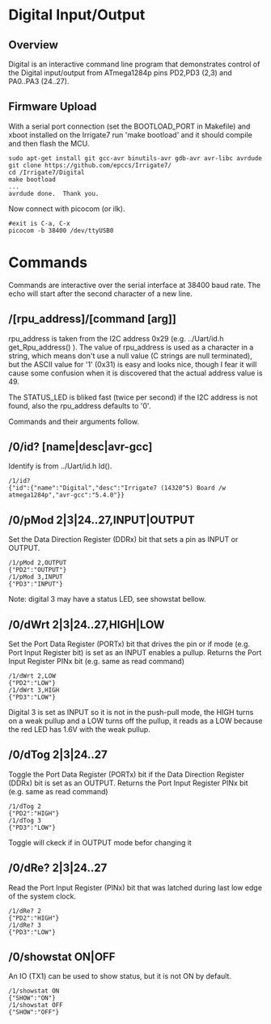 # Digital Input/Output

## Overview

Digital is an interactive command line program that demonstrates control of the Digital input/output from ATmega1284p pins PD2,PD3 (2,3) and PA0..PA3 (24..27).

## Firmware Upload

With a serial port connection (set the BOOTLOAD_PORT in Makefile) and xboot installed on the Irrigate7 run 'make bootload' and it should compile and then flash the MCU.

``` 
sudo apt-get install git gcc-avr binutils-avr gdb-avr avr-libc avrdude
git clone https://github.com/epccs/Irrigate7/
cd /Irrigate7/Digital
make bootload
...
avrdude done.  Thank you.
``` 

Now connect with picocom (or ilk).

``` 
#exit is C-a, C-x
picocom -b 38400 /dev/ttyUSB0
``` 


# Commands

Commands are interactive over the serial interface at 38400 baud rate. The echo will start after the second character of a new line. 


## /\[rpu_address\]/\[command \[arg\]\]

rpu_address is taken from the I2C address 0x29 (e.g. ../Uart/id.h get_Rpu_address() ). The value of rpu_address is used as a character in a string, which means don't use a null value (C strings are null terminated), but the ASCII value for '1' (0x31) is easy and looks nice, though I fear it will cause some confusion when it is discovered that the actual address value is 49.

The STATUS_LED is bliked fast (twice per second) if the I2C address is not found, also the rpu_address defaults to '0'. 

Commands and their arguments follow.


## /0/id? \[name|desc|avr-gcc\]

Identify is from ../Uart/id.h Id().

``` 
/1/id?
{"id":{"name":"Digital","desc":"Irrigate7 (14320^5) Board /w atmega1284p","avr-gcc":"5.4.0"}}
```

##  /0/pMod 2|3|24..27,INPUT|OUTPUT    

Set the Data Direction Register (DDRx) bit that sets a pin as INPUT or OUTPUT.

``` 
/1/pMod 2,OUTPUT
{"PD2":"OUTPUT"}
/1/pMod 3,INPUT
{"PD3":"INPUT"}
```

Note: digital 3 may have a status LED, see showstat bellow.


##  /0/dWrt 2|3|24..27,HIGH|LOW    

Set the Port Data Register (PORTx) bit that drives the pin or if mode (e.g. Port Input Register bit) is set as an INPUT enables a pullup. Returns the Port Input Register PINx bit (e.g. same as read command)

``` 
/1/dWrt 2,LOW
{"PD2":"LOW"}
/1/dWrt 3,HIGH
{"PD3":"LOW"}
```

Digital 3 is set as INPUT so it is not in the push-pull mode, the HIGH turns on a weak pullup and a LOW turns off the pullup, it reads as a LOW because the red LED has 1.6V with the weak pullup.


##  /0/dTog 2|3|24..27

Toggle the Port Data Register (PORTx) bit if the Data Direction Register (DDRx) bit is set as an OUTPUT. Returns the Port Input Register PINx bit (e.g. same as read command)

``` 
/1/dTog 2
{"PD2":"HIGH"}
/1/dTog 3
{"PD3":"LOW"}
```

Toggle will ckeck if in OUTPUT mode befor changing it


##  /0/dRe? 2|3|24..27

Read the Port Input Register (PINx) bit that was latched during last low edge of the system clock.

``` 
/1/dRe? 2
{"PD2":"HIGH"}
/1/dRe? 3
{"PD3":"LOW"}
```


##  /0/showstat ON|OFF

An IO (TX1) can be used to show status, but it is not ON by default.

``` 
/1/showstat ON
{"SHOW":"ON"}
/1/showstat OFF
{"SHOW":"OFF"}
```
